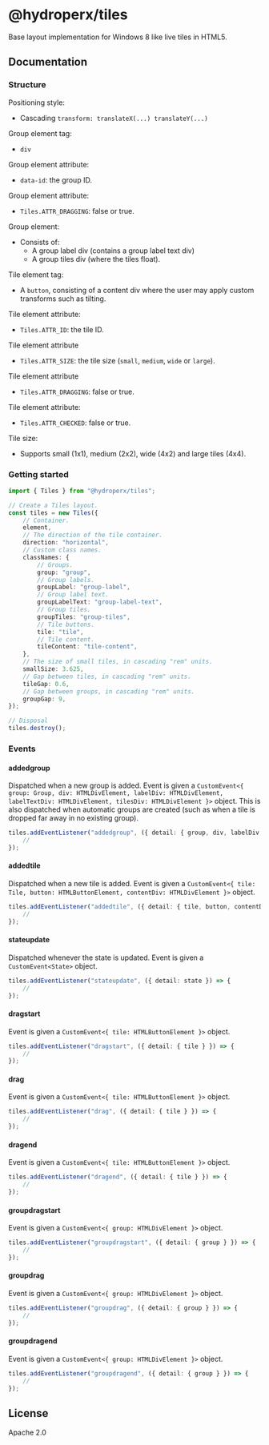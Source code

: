 # @hydroperx/tiles

Base layout implementation for Windows 8 like live tiles in HTML5.

## Documentation

### Structure

Positioning style:

- Cascading `transform: translateX(...) translateY(...)`

Group element tag:

- `div`

Group element attribute:

- `data-id`: the group ID.

Group element attribute:

- `Tiles.ATTR_DRAGGING`: false or true.

Group element:

- Consists of:
  - A group label div (contains a group label text div)
  - A group tiles div (where the tiles float).

Tile element tag:

- A `button`, consisting of a content div where the user may apply custom transforms such as tilting.

Tile element attribute:

- `Tiles.ATTR_ID`: the tile ID.

Tile element attribute

- `Tiles.ATTR_SIZE`: the tile size (`small`, `medium`, `wide` or `large`).

Tile element attribute

- `Tiles.ATTR_DRAGGING`: false or true.

Tile element attribute:

- `Tiles.ATTR_CHECKED`: false or true.

Tile size:

- Supports small (1x1), medium (2x2), wide (4x2) and large tiles (4x4).

### Getting started

```ts
import { Tiles } from "@hydroperx/tiles";

// Create a Tiles layout.
const tiles = new Tiles({
    // Container.
    element,
    // The direction of the tile container.
    direction: "horizontal",
    // Custom class names.
    classNames: {
        // Groups.
        group: "group",
        // Group labels.
        groupLabel: "group-label",
        // Group label text.
        groupLabelText: "group-label-text",
        // Group tiles.
        groupTiles: "group-tiles",
        // Tile buttons.
        tile: "tile",
        // Tile content.
        tileContent: "tile-content",
    },
    // The size of small tiles, in cascading "rem" units.
    smallSize: 3.625,
    // Gap between tiles, in cascading "rem" units.
    tileGap: 0.6,
    // Gap between groups, in cascading "rem" units.
    groupGap: 9,
});

// Disposal
tiles.destroy();
```

### Events

#### addedgroup

Dispatched when a new group is added. Event is given a `CustomEvent<{ group: Group, div: HTMLDivElement, labelDiv: HTMLDivElement, labelTextDiv: HTMLDivElement, tilesDiv: HTMLDivElement }>` object. This is also dispatched when automatic groups are created (such as when a tile is dropped far away in no existing group).

```ts
tiles.addEventListener("addedgroup", ({ detail: { group, div, labelDiv, labelTextDiv, tilesDiv } }) => {
    //
});
```

#### addedtile

Dispatched when a new tile is added. Event is given a `CustomEvent<{ tile: Tile, button: HTMLButtonElement, contentDiv: HTMLDivElement }>` object.

```ts
tiles.addEventListener("addedtile", ({ detail: { tile, button, contentDiv } }) => {
    //
});
```

#### stateupdate

Dispatched whenever the state is updated. Event is given a `CustomEvent<State>` object.

```ts
tiles.addEventListener("stateupdate", ({ detail: state }) => {
    //
});
```

#### dragstart

Event is given a `CustomEvent<{ tile: HTMLButtonElement }>` object.

```ts
tiles.addEventListener("dragstart", ({ detail: { tile } }) => {
    //
});
```

#### drag

Event is given a `CustomEvent<{ tile: HTMLButtonElement }>` object.

```ts
tiles.addEventListener("drag", ({ detail: { tile } }) => {
    //
});
```

#### dragend

Event is given a `CustomEvent<{ tile: HTMLButtonElement }>` object.

```ts
tiles.addEventListener("dragend", ({ detail: { tile } }) => {
    //
});
```

#### groupdragstart

Event is given a `CustomEvent<{ group: HTMLDivElement }>` object.

```ts
tiles.addEventListener("groupdragstart", ({ detail: { group } }) => {
    //
});
```

#### groupdrag

Event is given a `CustomEvent<{ group: HTMLDivElement }>` object.

```ts
tiles.addEventListener("groupdrag", ({ detail: { group } }) => {
    //
});
```

#### groupdragend

Event is given a `CustomEvent<{ group: HTMLDivElement }>` object.

```ts
tiles.addEventListener("groupdragend", ({ detail: { group } }) => {
    //
});
```

## License

Apache 2.0